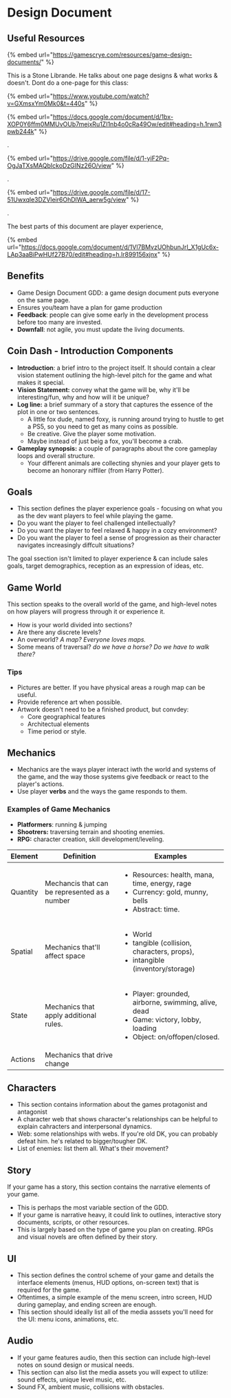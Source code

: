 # Design Document

## Useful Resources

{% embed url="https://gamescrye.com/resources/game-design-documents/" %}

This is a Stone Librande. He talks about one page designs & what works & doesn't. Dont do a one-page for this class:

{% embed url="https://www.youtube.com/watch?v=GXmsxYm0Mk0&t=440s" %}

{% embed url="https://docs.google.com/document/d/1bx-XOP0Y6ffm0MMUvOUb7mejxRu1ZI1nb4o0cRa49Ow/edit#heading=h.1rwn3pwb244k" %}

.

{% embed url="https://drive.google.com/file/d/1-yiF2Pq-OgJaTXsMAQbIckoDzGINz26O/view" %}

.

{% embed url="https://drive.google.com/file/d/17-51Uwxqle3DZVleir6OhDlWA_aerw5g/view" %}

.

The best parts of this document are player experience,&#x20;

{% embed url="https://docs.google.com/document/d/1Vl7BMvzUOhbunJrI_X1gUc6x-LAp3aaBiPwHUf27B70/edit#heading=h.lr899156xjnx" %}

## Benefits

* Game Design Document GDD: a game design document puts everyone on the same page.
* Ensures you/team have a plan for game production
* **Feedback**: people can give some early in the development process before too many are invested.
* **Downfall**: not agile, you must update the living documents.

## Coin Dash - Introduction Components

* **Introduction**: a brief intro to the project itself. It should contain a clear vision statement outlining the high-level pitch for the game and what makes it special.
* **Vision Statement:** convey what the game will be, why it'll be interesting/fun, why and how will it be unique?
* **Log line:** a brief summary of a story that captures the essence of the plot in one or two sentences.
  * A little fox dude, named foxy, is running around trying to hustle to get a PS5, so you need to get as many coins as possible.
  * Be creative. Give the player some motivation.
  * Maybe instead of just beig a fox, you'll become a crab.&#x20;
* **Gameplay synopsis:** a couple of paragraphs about the core gameplay loops and overall structure.
  * Your different animals are collecting shynies and your player gets to become an honorary niffiler (from Harry Potter).

## Goals

* This section defines the player experience goals - focusing on what you as the dev want players to feel while playing the game.
* Do you want the player to feel challenged intellectually?
* Do you want the player to feel relaxed & happy in a cozy environment?
* Do you want the player to feel a sense of progression as their character navigates increasingly diffcult situations?

The goal ssection isn't limited to player experience & can include sales goals, target demographics, reception as an expression of ideas, etc.&#x20;

## Game World

This section speaks to the overall world of the game, and high-level notes on how players will progress through it or experience it.

* How is your world divided into sections?
* Are there any discrete levels?
* An overworld? _A map? Everyone loves maps._
* Some means of traversal? _do we have a horse? Do we have to walk there?_

### Tips

* Pictures are better. If you have physical areas a rough map can be useful.
* Provide reference art when possible.
* Artwork doesn't need to be a finished product, but convdey:
  * Core geographical features
  * Architectual elements
  * Time period or style.

## Mechanics

* Mechanics are the ways player interact iwth the world and systems of the game, and the way those systems give feedback or react to the player's actions.
* Use player **verbs** and the ways the game responds to them.

### Examples of Game Mechanics

* **Platformers**: running & jumping
* **Shootrers:** traversing terrain and shooting enemies.
* **RPG:** character creation, skill development/leveling.

| Element  | Definition                                    | Examples                                                                                                                                     |
| -------- | --------------------------------------------- | -------------------------------------------------------------------------------------------------------------------------------------------- |
| Quantity | Mechancis that can be represented as a number | <ul><li>Resources: health, mana, time, energy, rage</li><li>Currency: gold, munny, bells</li><li>Abstract: time.</li></ul>                   |
| Spatial  | Mechanics that'll affect space                | <ul><li>World</li><li>tangible (collision, characters, props), </li><li>intangible (inventory/storage)</li></ul>                             |
| State    | Mechanics that apply additional rules.        | <ul><li>Player: grounded, airborne, swimming, alive, dead</li><li>Game: victory, lobby, loading</li><li>Object: on/offopen/closed.</li></ul> |
| Actions  | Mechanics that drive change                   |                                                                                                                                              |

## Characters

* This section contains information about the games protagonist and antagonist
* A character web that shows character's relationships can be helpful to explain cahracters and interpersonal dynamics.
* Web: some relationships with webs. If you're old DK, you can probably defeat him. he's related to bigger/tougher DK.
* List of enemies: list them all. What's their movement?

## Story

If your game has a story, this section contains the narrative elements of your game.

* This is perhaps the most variable section of the GDD.
* If your game is narrative heavy, it could link to outlines, interactive story documents, scripts, or other resources.
* This is largely based on the type of game you plan on creating. RPGs and visual novels are often defined by their story.

## UI

* This section defines the control scheme of your game and details the interface elements (menus, HUD options, on-screen text) that is required for the game.
* Oftentimes, a simple example of the menu screen, intro screen, HUD during gameplay, and ending screen are enough.
* This section should ideally list all of the media asssets you'll need for the UI: menu icons, animations, etc.&#x20;

## Audio

* If your game features audio, then this section can include high-level notes on sound design or musical needs.
* This section can also list the media assets you will expect to utilize: sound effects, unique level music, etc.
* Sound FX, ambient music, collisions with obstacles.&#x20;


